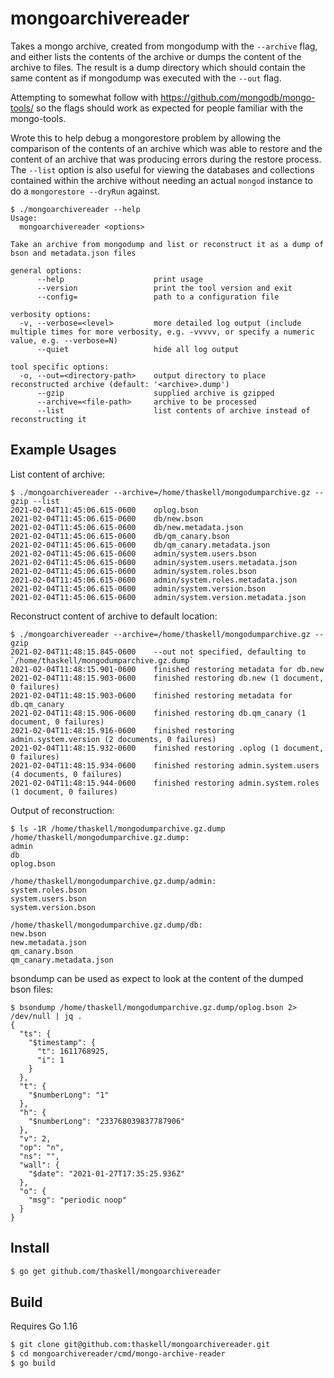 # mongoarchivereader

Takes a mongo archive, created from mongodump with the `--archive` flag, and either
lists the contents of the archive or dumps the content of the archive to files.
The result is a dump directory which should contain the same content as if mongodump
was executed with the `--out` flag.

Attempting to somewhat follow with https://github.com/mongodb/mongo-tools/ so the
flags should work as expected for people familiar with the mongo-tools.

Wrote this to help debug a mongorestore problem by allowing the comparison of the
contents of an archive which was able to restore and the content of an archive that
was producing errors during the restore process. The `--list` option is also useful
for viewing the databases and collections contained within the archive without
needing an actual `mongod` instance to do a `mongorestore --dryRun` against.

```
$ ./mongoarchivereader --help
Usage:
  mongoarchivereader <options> 

Take an archive from mongodump and list or reconstruct it as a dump of bson and metadata.json files

general options:
      --help                    print usage
      --version                 print the tool version and exit
      --config=                 path to a configuration file

verbosity options:
  -v, --verbose=<level>         more detailed log output (include multiple times for more verbosity, e.g. -vvvvv, or specify a numeric value, e.g. --verbose=N)
      --quiet                   hide all log output

tool specific options:
  -o, --out=<directory-path>    output directory to place reconstructed archive (default: '<archive>.dump')
      --gzip                    supplied archive is gzipped
      --archive=<file-path>     archive to be processed
      --list                    list contents of archive instead of reconstructing it
```

## Example Usages

List content of archive:
```
$ ./mongoarchivereader --archive=/home/thaskell/mongodumparchive.gz --gzip --list
2021-02-04T11:45:06.615-0600	oplog.bson
2021-02-04T11:45:06.615-0600	db/new.bson
2021-02-04T11:45:06.615-0600	db/new.metadata.json
2021-02-04T11:45:06.615-0600	db/qm_canary.bson
2021-02-04T11:45:06.615-0600	db/qm_canary.metadata.json
2021-02-04T11:45:06.615-0600	admin/system.users.bson
2021-02-04T11:45:06.615-0600	admin/system.users.metadata.json
2021-02-04T11:45:06.615-0600	admin/system.roles.bson
2021-02-04T11:45:06.615-0600	admin/system.roles.metadata.json
2021-02-04T11:45:06.615-0600	admin/system.version.bson
2021-02-04T11:45:06.615-0600	admin/system.version.metadata.json
```

Reconstruct content of archive to default location:
```
$ ./mongoarchivereader --archive=/home/thaskell/mongodumparchive.gz --gzip
2021-02-04T11:48:15.845-0600	--out not specified, defaulting to `/home/thaskell/mongodumparchive.gz.dump`
2021-02-04T11:48:15.901-0600	finished restoring metadata for db.new
2021-02-04T11:48:15.903-0600	finished restoring db.new (1 document, 0 failures)
2021-02-04T11:48:15.903-0600	finished restoring metadata for db.qm_canary
2021-02-04T11:48:15.906-0600	finished restoring db.qm_canary (1 document, 0 failures)
2021-02-04T11:48:15.916-0600	finished restoring admin.system.version (2 documents, 0 failures)
2021-02-04T11:48:15.932-0600	finished restoring .oplog (1 document, 0 failures)
2021-02-04T11:48:15.934-0600	finished restoring admin.system.users (4 documents, 0 failures)
2021-02-04T11:48:15.944-0600	finished restoring admin.system.roles (1 document, 0 failures)
```

Output of reconstruction:
```
$ ls -1R /home/thaskell/mongodumparchive.gz.dump
/home/thaskell/mongodumparchive.gz.dump:
admin
db
oplog.bson

/home/thaskell/mongodumparchive.gz.dump/admin:
system.roles.bson
system.users.bson
system.version.bson

/home/thaskell/mongodumparchive.gz.dump/db:
new.bson
new.metadata.json
qm_canary.bson
qm_canary.metadata.json
```

bsondump can be used as expect to look at the content of the dumped bson files:
```
$ bsondump /home/thaskell/mongodumparchive.gz.dump/oplog.bson 2> /dev/null | jq .
{
  "ts": {
    "$timestamp": {
      "t": 1611768925,
      "i": 1
    }
  },
  "t": {
    "$numberLong": "1"
  },
  "h": {
    "$numberLong": "233768039837787906"
  },
  "v": 2,
  "op": "n",
  "ns": "",
  "wall": {
    "$date": "2021-01-27T17:35:25.936Z"
  },
  "o": {
    "msg": "periodic noop"
  }
}
```

## Install

```bash
$ go get github.com/thaskell/mongoarchivereader
```

## Build

Requires Go 1.16

```bash
$ git clone git@github.com:thaskell/mongoarchivereader.git
$ cd mongoarchivereader/cmd/mongo-archive-reader
$ go build
```
